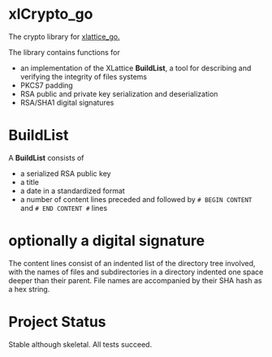 <h1 class="libTop">xlCrypto_go</h1>

The crypto library for
[xlattice_go.](https://jddixon.github.io/xlattice_go)

The library contains functions for

* an implementation of the XLattice **BuildList**, a tool for describing and verifying the integrity of files systems
* PKCS7 padding
* RSA public and private key serialization and deserialization
* RSA/SHA1 digital signatures

# BuildList

A **BuildList** consists of

* a serialized RSA public key
* a title
* a date in a standardized format
* a number of content lines preceded and followed by `# BEGIN CONTENT` and `# END CONTENT #` lines
# optionally a digital signature

The content lines consist of an indented list of the directory tree
involved, with the names of files and subdirectories in a directory
indented one space deeper than their parent.  File names are accompanied
by their SHA hash as a hex string.

# Project Status

Stable although skeletal.  All tests succeed.

